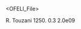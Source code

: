 <?xml version="1.0" encoding="ISO-8859-1" ?>
<OFELI_File>
<info>
   <title>Material data for Rubber</title>
   <date></date>
   <author>R. Touzani</author>
</info>
<Material name="Rubber">
   <Density>1250.</Density>
   <PoissonRatio>0.3</PoissonRatio>
   <YoungModulus>2.0e09</YoungModulus>
</Material>
</OFELI_File>
